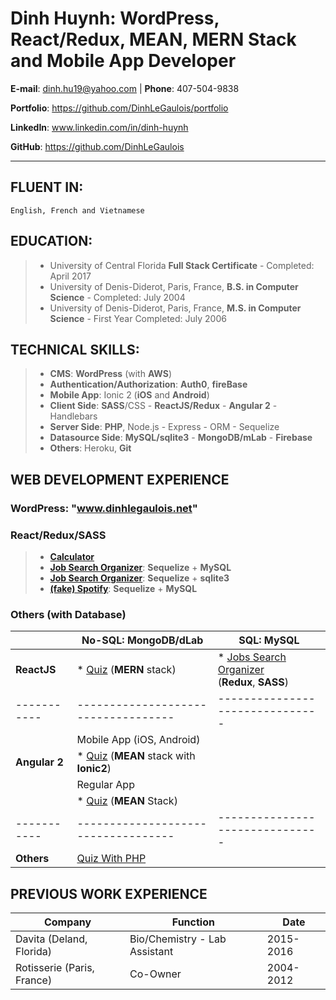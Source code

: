 # Dinh Huynh: WordPress, React/Redux, MEAN, MERN Stack and Mobile App Developer

**E-mail**: dinh.hu19@yahoo.com | **Phone**: 407-504-9838

**Portfolio**: https://github.com/DinhLeGaulois/portfolio

**LinkedIn**: www.linkedin.com/in/dinh-huynh			                         

**GitHub**: https://github.com/DinhLeGaulois

---

## FLUENT IN:		
```
English, French and Vietnamese
```

## EDUCATION:	

> * University of Central Florida **Full Stack Certificate** - Completed: April 2017
> * University of Denis-Diderot, Paris, France, **B.S. in Computer Science** - Completed: July 2004
> * University of Denis-Diderot, Paris, France, **M.S. in Computer Science** - First Year Completed: July 2006


## TECHNICAL SKILLS:		

> * **CMS**: **WordPress** (with **AWS**)
> * **Authentication/Authorization**: **Auth0**, **fireBase** <br/>
> * **Mobile App**: Ionic 2 (**iOS** and **Android**)<br/>
> * **Client Side**: **SASS**/CSS - **ReactJS/Redux** - **Angular 2** - Handlebars <br/>
> * **Server Side**: **PHP**, Node.js - Express - ORM - Sequelize <br/>
> * **Datasource Side**: **MySQL/sqlite3** - **MongoDB/mLab** - **Firebase** <br/>
> * **Others**: Heroku, **Git**  <br/>                                     

## WEB DEVELOPMENT EXPERIENCE

### WordPress: "www.dinhlegaulois.net"

### React/Redux/SASS
> * [**Calculator**](https://github.com/DinhLeGaulois/projects_without_db/tree/master/projects_with_react/calculator_react_redux)
> * [**Job Search Organizer**](https://github.com/DinhLeGaulois/projects_with_sql/tree/master/react-redux/job_search_react_redux_mysql): **Sequelize** + **MySQL**
> * [**Job Search Organizer**](https://github.com/DinhLeGaulois/projects_with_sql/tree/master/react-redux/job_search_react_redux_sqlite): **Sequelize** + **sqlite3**
> * [**(fake) Spotify**](https://github.com/DinhLeGaulois/projects_with_sql/tree/master/react-redux/spotify_react_redux_sql_sequelize): **Sequelize** + **MySQL**

### Others (with Database)

|                | No-SQL: **MongoDB/dLab**                                                                       | SQL: **MySQL**                                                                    |
|-----------|-----------------------------------|-------------------------------|
| **ReactJS**    |       * [Quiz](https://github.com/DinhLeGaulois/projects_with_no-sql/tree/master/projects_MongoDB/quiz_MERN_Stack) (**MERN** stack)                 | * [Jobs Search Organizer](https://github.com/DinhLeGaulois/job_search_react_redux_mysql) <br/>(**Redux**, **SASS**)                                                                                 | 
|-----------|-----------------------------------|-------------------------------|
|                | Mobile App (iOS, Android)                                                                     |
| **Angular 2**  |   * [Quiz](https://github.com/DinhLeGaulois/projects_with_no-sql/tree/master/projects_MongoDB/quiz_MobileApp) (**MEAN** stack with **Ionic2**)  | 
|                | Regular App                       | 
|                |   * [Quiz](https://github.com/DinhLeGaulois/projects_with_no-sql/tree/master/projects_MongoDB/quiz_MEAN_Stack) (**MEAN** Stack)                 |    |
|-----------|-----------------------------------|-------------------------------|
|  **Others**    |  [Quiz With PHP](https://github.com/DinhLeGaulois/projects_with_no-sql/tree/master/projects_MongoDB/quiz_PHP)   | |


## PREVIOUS WORK EXPERIENCE

|Company|Function|Date|
|---|---|---|
| Davita (Deland, Florida) | Bio/Chemistry - Lab Assistant | 2015-2016 |	
| Rotisserie (Paris, France) | Co-Owner | 2004-2012 |
